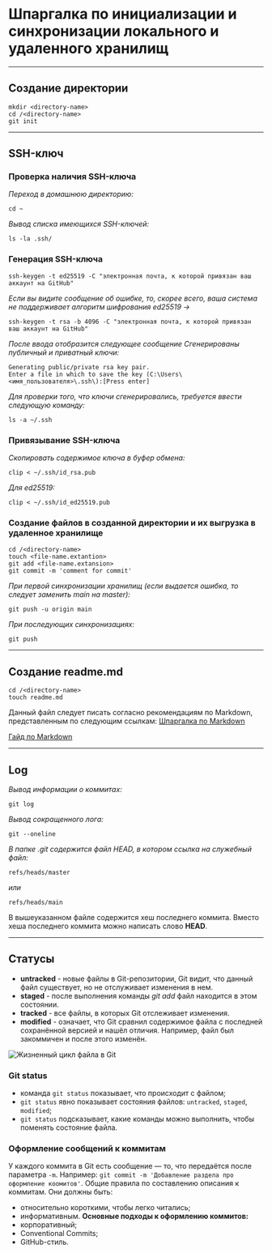 # Шпаргалка по инициализации и синхронизации локального и удаленного хранилищ
---

## Создание директории ##
```
mkdir <directory-name>
cd /<directory-name>
git init
```
---

## SSH-ключ

### Проверка наличия SSH-ключа
*Переход в домашнюю директорию:*
```
cd ~ 
```
*Вывод списка имеющихся SSH-ключей:*
```
ls -la .ssh/ 
```

### Генерация SSH-ключа
```
ssh-keygen -t ed25519 -C "электронная почта, к которой привязан ваш аккаунт на GitHub" 
```
*Если вы видите сообщение об ошибке, то, скорее всего, ваша система не поддерживает алгоритм шифрования ed25519 ->*
```
ssh-keygen -t rsa -b 4096 -C "электронная почта, к которой привязан ваш аккаунт на GitHub" 
```
*После ввода отобразится следующее сообщение*
*Сгенерированы публичный и приватный ключи:* 
```
Generating public/private rsa key pair. 
Enter a file in which to save the key (C:\Users\<имя_пользователя>\.ssh\):[Press enter] 
```
*Для проверки того, что ключи сгенерировались, требуется ввести следующую команду:*
```
ls -a ~/.ssh 
```

### Привязывание SSH-ключа

*Скопировать содержимое ключа в буфер обмена:*
```
clip < ~/.ssh/id_rsa.pub 
```
*Для ed25519:*
```
clip < ~/.ssh/id_ed25519.pub 
 ```

### Создание файлов в созданной директории и их выгрузка в удаленное хранилище
```
cd /<directory-name>
touch <file-name.extantion>
git add <file-name.extansion>
git commit -m 'comment for commit'
```
*При первой синхронизации хранилищ (если выдается ошибка, то следует заменить main на master):*
```
git push -u origin main 
```
*При последующих синхронизациях:*
```
git push 
```
---

## Создание readme.md
```
cd /<directory-name>
touch readme.md
```
Данный файл следует писать согласно рекомендациям по Markdown, представленным по следующим ссылкам:
[Шпаргалка по Markdown](https://gist.github.com/fomvasss/8dd8cd7f88c67a4e3727f9d39224a84c#alt-h1)

[Гайд по Markdown](https://www.markdownguide.org/cheat-sheet/)

---
## Log
*Вывод информации о коммитах:*
```
git log
```
*Вывод сокращенного лога:*
```
git --oneline
```
*В папке .git содержится файл HEAD, в котором ссылка на служебный файл:*
```
refs/heads/master
```
*или*
```
refs/heads/main
```
В вышеуказанном файле содержится хеш последнего коммита. Вместо хеша последнего коммита можно написать слово **HEAD**.

---
## Статусы 
- **untracked** - новые файлы в Git-репозитории, Git видит, что данный файл существует, но не отслуживает изменения в нем.
- **staged** - после выполнения команды *git add* файл находится в этом состоянии.
- **tracked** - все файлы, в которых Git отслеживает изменения.
- **modified** - означает, что Git сравнил содержимое файла с последней сохранённой версией и нашёл отличия. Например, файл был закоммичен и после этого изменён.

![Жизненный цикл файла в Git](https://pictures.s3.yandex.net/resources/M2_T5_1686651284.png 'Жизненный цикл файла в Git')
### Git status
- команда ```git status``` показывает, что происходит с файлом;
- ```git status``` явно показывает состояния файлов: ```untracked```, ```staged```, ```modified```;
- ```git status``` подсказывает, какие команды можно выполнить, чтобы поменять состояние файла.
### Оформление сообщений к коммитам
У каждого коммита в Git есть сообщение — то, что передаётся после параметра ```-m```. Например: ```git commit -m 'Добавление раздела про оформление коомитов'```.
Общие правила по составлению описания к коммитам. Они должны быть:
- относительно короткими, чтобы легко читались;
- информативным.
**Основные подходы к оформлению коммитов:**
- корпоративный;
- Conventional Commits;
- GitHub-стиль.